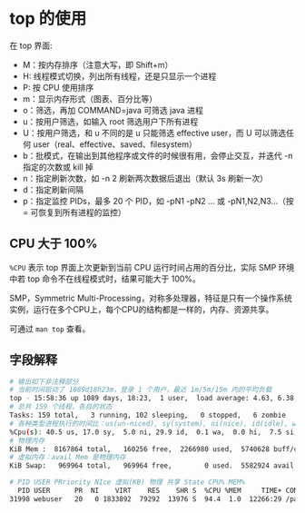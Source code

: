 # top 的使用

在 top 界面:

- M：按内存排序（注意大写，即 Shift+m）
- H: 线程模式切换，列出所有线程，还是只显示一个进程
- P: 按 CPU 使用排序
- m：显示内存形式（图表、百分比等）
- o：筛选，再加 COMMAND=java 可筛选 java 进程
- u：按用户筛选，如输入 root 筛选用户下所有进程
- U：按用户筛选，和 u 不同的是 u 只能筛选 effective user，而 U 可以筛选任何 user（real、effective、saved、filesystem）
- b：批模式，在输出到其他程序或文件的时候很有用，会停止交互，并迭代 -n 指定的次数或 kill 掉
- n：指定刷新次数，如 -n 2 刷新两次数据后退出（默认 3s 刷新一次）
- d：指定刷新间隔
- p：指定监控 PIDs，最多 20 个 PID，如 -pN1 -pN2 ... 或 -pN1,N2,N3...（按 = 可恢复到所有进程的监控）

## CPU 大于 100%

`%CPU` 表示 top 界面上次更新到当前 CPU 运行时间占用的百分比，实际 SMP 环境中若 top 命令不在线程模式时，结果可能大于 100%。

SMP，Symmetric Multi-Processing，对称多处理器，特征是只有一个操作系统实例，运行在多个CPU上，每个CPU的结构都是一样的，内存、资源共享。

可通过 `man top` 查看。

## 字段解释

```sh
# 输出如下非注释部分
# 当前时间启动了 1089d18h23m，登录 1 个用户，最近 1m/5m/15m 内的平均负载
top - 15:58:36 up 1089 days, 18:23,  1 user,  load average: 4.63, 6.38, 5.43
# 总共 159 个线程，各自的状态
Tasks: 159 total,   3 running, 102 sleeping,   0 stopped,   6 zombie
# 各种类型进程执行的时间比：us(un-niced), sy(system), ni(nice), id(idle), wa(IO-wait), hi(hardware interrupts), si(software interrupts), st(系统管理程序夺取的时间)
%Cpu(s): 40.5 us, 17.0 sy,  5.0 ni, 29.9 id,  0.1 wa,  0.0 hi,  7.5 si,  0.0 st
# 物理内存
KiB Mem :  8167864 total,   160256 free,  2266980 used,  5740628 buff/cache
# 虚拟内存：avail Mem 是物理内存
KiB Swap:   969964 total,   969964 free,        0 used.  5582924 avail Mem

# PID USER PRriority NIce 虚拟(KB) 物理 共享 State CPU% MEM%
  PID USER      PR  NI    VIRT    RES    SHR S  %CPU %MEM     TIME+ COMMAND
31998 webuser   20   0 1833892  79292  13976 S  94.4  1.0  12266:29 /path/to/bin/command_name
```
